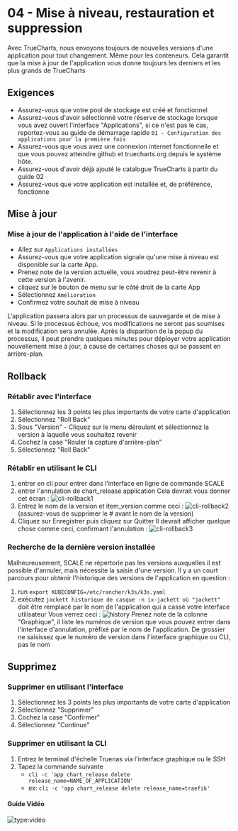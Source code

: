 # 04 - Mise à niveau, restauration et suppression

Avec TrueCharts, nous envoyons toujours de nouvelles versions d'une application pour tout changement. Même pour les conteneurs. Cela garantit que la mise à jour de l'application vous donne toujours les derniers et les plus grands de TrueCharts

## Exigences

- Assurez-vous que votre pool de stockage est créé et fonctionnel
- Assurez-vous d'avoir sélectionné votre réserve de stockage lorsque vous avez ouvert l'interface "Applications", si ce n'est pas le cas, reportez-vous au guide de démarrage rapide `01 - Configuration des applications pour la première fois`
- Assurez-vous que vous avez une connexion internet fonctionnelle et que vous pouvez atteindre github et truecharts.org depuis le système hôte.
- Assurez-vous d'avoir déjà ajouté le catalogue TrueCharts à partir du guide 02
- Assurez-vous que votre application est installée et, de préférence, fonctionne

## Mise à jour

### Mise à jour de l'application à l'aide de l'interface

- Allez sur `Applications installées`
- Assurez-vous que votre application signale qu'une mise à niveau est disponible sur la carte App.
- Prenez note de la version actuelle, vous voudrez peut-être revenir à cette version à l'avenir.
- cliquez sur le bouton de menu sur le côté droit de la carte App
- Sélectionnez `Amélioration`
- Confirmez votre souhait de mise à niveau

L'application passera alors par un processus de sauvegarde et de mise à niveau. Si le processus échoue, vos modifications ne seront pas soumises et la modification sera annulée. Après la disparition de la popup du processus, il peut prendre quelques minutes pour déployer votre application nouvellement mise à jour, à cause de certaines choses qui se passent en arrière-plan.

## Rollback

### Rétablir avec l'interface

1. Sélectionnez les 3 points les plus importants de votre carte d'application
2. Sélectionnez "Roll Back"
3. Sous "Version" - Cliquez sur le menu déroulant et sélectionnez la version à laquelle vous souhaitez revenir
4. Cochez la case "Rouler la capture d'arrière-plan"
5. Sélectionnez "Roll Back"

### Rétablir en utilisant le CLI

1. entrer en cli pour entrer dans l'interface en ligne de commande SCALE
2. entrer l'annulation de chart_release application Cela devrait vous donner cet écran : ![cli-rollback1](/img/rollback/cli-rollback1.png)
3. Entrez le nom de la version et item_version comme ceci : ![cli-rollback2](/img/rollback/cli-rollback2.png) (assurez-vous de supprimer le # avant le nom de la version)
4. Cliquez sur Enregistrer puis cliquez sur Quitter Il devrait afficher quelque chose comme ceci, confirmant l'annulation : ![cli-rollback3](/img/rollback/cli-rollback3.png)

### Recherche de la dernière version installée

Malheureusement, SCALE ne répertorie pas les versions auxquelles il est possible d'annuler, mais nécessite la saisie d'une version. Il y a un court parcours pour obtenir l'historique des versions de l'application en question :

1. run `export KUBECONFIG=/etc/rancher/k3s/k3s.yaml`
2. exécutez  `jackett historique de casque -n ix-jackett où "jackett"` doit être remplacé par le nom de l'application qui a cassé votre interface utilisateur Vous verrez ceci : ![history](/img/rollback/history.png) Prenez note de la colonne "Graphique", il liste les numéros de version que vous pouvez entrer dans l'interface d'annulation, préfixé par le nom de l'application. De grossier ne saisissez que le numéro de version dans l'interface graphique ou CLI, pas le nom

## Supprimez

### Supprimer en utilisant l'interface

1. Sélectionnez les 3 points les plus importants de votre carte d'application
2. Sélectionnez "Supprimer"
3. Cochez la case "Confirmer"
4. Sélectionnez "Continue"

### Supprimer en utilisant la CLI

1. Entrez le terminal d'échelle Truenas via l'interface graphique ou le SSH
2. Tapez la commande suivante
    - `cli -c 'app chart_release delete release_name=NAME_OF_APPLICATION'`
    - ex: `cli -c 'app chart_release delete release_name=traefik'`

#### Guide Vidéo

![type:vidéo](https://www.youtube.com/embed/ONbMhQJPQwc)
